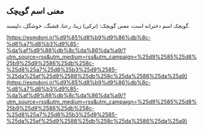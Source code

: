 ## معنی اسم گویچک


گویچک اسم دخترانه است، معنی گویچک: (ترکی) زیبا، رعنا، قشنگ، خوشگل، دلپسند.

[https://esmdoni.ir/%d9%85%d8%b9%d9%86%db%8c-%d8%a7%d8%b3%d9%85-%da%af%d9%88%db%8c%da%86%da%a9/?utm_source=rss&utm_medium=rss&utm_campaign=%25d9%2585%25d8%25b9%25d9%2586%25db%258c-%25d8%25a7%25d8%25b3%25d9%2585-%25da%25af%25d9%2588%25db%258c%25da%2586%25da%25a9](https://esmdoni.ir/%d9%85%d8%b9%d9%86%db%8c-%d8%a7%d8%b3%d9%85-%da%af%d9%88%db%8c%da%86%da%a9/?utm_source=rss&utm_medium=rss&utm_campaign=%25d9%2585%25d8%25b9%25d9%2586%25db%258c-%25d8%25a7%25d8%25b3%25d9%2585-%25da%25af%25d9%2588%25db%258c%25da%2586%25da%25a9) 